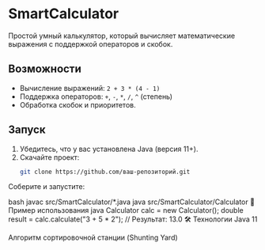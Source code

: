 # SmartCalculator

Простой умный калькулятор, который вычисляет математические выражения с поддержкой операторов и скобок.

## Возможности
- Вычисление выражений: `2 + 3 * (4 - 1)`
- Поддержка операторов: `+`, `-`, `*`, `/`, `^` (степень)
- Обработка скобок и приоритетов.

## Запуск
1. Убедитесь, что у вас установлена Java (версия 11+).
2. Скачайте проект:
   ```bash
   git clone https://github.com/ваш-репозиторий.git
Соберите и запустите:

bash
javac src/SmartCalculator/*.java
java src/SmartCalculator/Calculator
📝 Пример использования
java
Calculator calc = new Calculator();
double result = calc.calculate("3 + 5 * 2");  // Результат: 13.0
🛠 Технологии
Java 11

Алгоритм сортировочной станции (Shunting Yard)